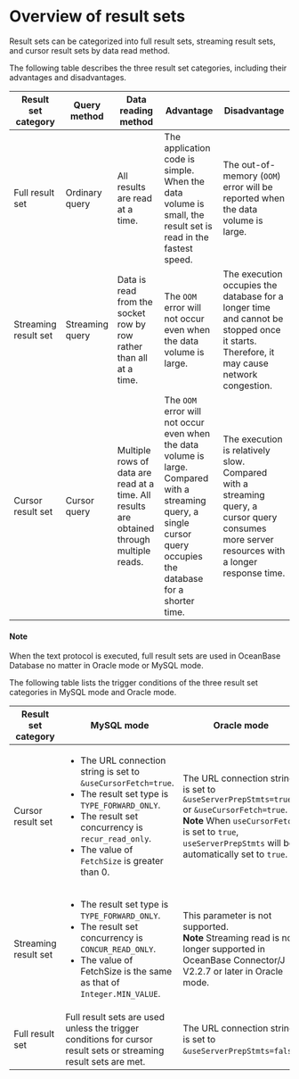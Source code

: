 # Overview of result sets

Result sets can be categorized into full result sets, streaming result sets, and cursor result sets by data read method. 

The following table describes the three result set categories, including their advantages and disadvantages. 


| Result set category | Query method | Data reading method | Advantage | Disadvantage |
|-------|------|-----------------------------------|------------------------------------------|-----------------------------------------|
| Full result set | Ordinary query | All results are read at a time. | The application code is simple. When the data volume is small, the result set is read in the fastest speed.  | The out-of-memory (`OOM`) error will be reported when the data volume is large.  |
| Streaming result set | Streaming query | Data is read from the socket row by row rather than all at a time.  | The `OOM` error will not occur even when the data volume is large.  | The execution occupies the database for a longer time and cannot be stopped once it starts. Therefore, it may cause network congestion.  |
| Cursor result set | Cursor query | Multiple rows of data are read at a time. All results are obtained through multiple reads.  | The `OOM` error will not occur even when the data volume is large. Compared with a streaming query, a single cursor query occupies the database for a shorter time.  | The execution is relatively slow. Compared with a streaming query, a cursor query consumes more server resources with a longer response time.  |

<main id="notice" type='explain'>
    <h4>Note</h4>
    <p>When the text protocol is executed, full result sets are used in OceanBase Database no matter in Oracle mode or MySQL mode. </p>
</main>



The following table lists the trigger conditions of the three result set categories in MySQL mode and Oracle mode. 


| Result set category | MySQL mode | Oracle mode |
|-------|-----------------|-----------------------------------------|
| Cursor result set | <ul><li> The URL connection string is set to `&useCursorFetch=true`. </li>  <li> The result set type is `TYPE_FORWARD_ONLY`.  </li> <li> The result set concurrency is `recur_read_only`.  </li> <li> The value of `FetchSize` is greater than 0.  </li>  </ul> | The URL connection string is set to `&useServerPrepStmts=true` or `&useCursorFetch=true`.<br>**Note** When `useCursorFetch` is set to `true`, `useServerPrepStmts` will be automatically set to `true`.  |
| Streaming result set | <ul><li> The result set type is `TYPE_FORWARD_ONLY`. </li>  <li> The result set concurrency is `CONCUR_READ_ONLY`.  </li> <li> The value of FetchSize is the same as that of `Integer.MIN_VALUE`. </li> </ul> | This parameter is not supported.   <br> **Note** Streaming read is no longer supported in OceanBase Connector/J V2.2.7 or later in Oracle mode.  |
| Full result set | Full result sets are used unless the trigger conditions for cursor result sets or streaming result sets are met.  | The URL connection string is set to `&useServerPrepStmts=false`. |


